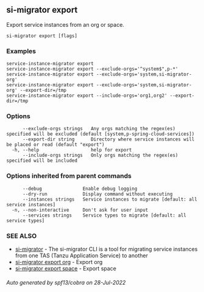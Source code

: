 ## si-migrator export

Export service instances from an org or space.

```
si-migrator export [flags]
```

### Examples

```
service-instance-migrator export
service-instance-migrator export --exclude-orgs='^system$",p-*'
service-instance-migrator export --exclude-orgs='system,si-migrator-org'
service-instance-migrator export --exclude-orgs='system,si-migrator-org' --export-dir=/tmp
service-instance-migrator export --include-orgs='org1,org2' --export-dir=/tmp
```

### Options

```
      --exclude-orgs strings   Any orgs matching the regex(es) specified will be excluded (default [system,p-spring-cloud-services])
      --export-dir string      Directory where service instances will be placed or read (default "export")
  -h, --help                   help for export
      --include-orgs strings   Only orgs matching the regex(es) specified will be included
```

### Options inherited from parent commands

```
      --debug               Enable debug logging
      --dry-run             Display command without executing
      --instances strings   Service instances to migrate [default: all service instances]
  -n, --non-interactive     Don't ask for user input
      --services strings    Service types to migrate [default: all service types]
```

### SEE ALSO

* [si-migrator](si-migrator.md)	 - The si-migrator CLI is a tool for migrating service instances from one TAS (Tanzu Application Service) to another
* [si-migrator export org](si-migrator_export_org.md)	 - Export org
* [si-migrator export space](si-migrator_export_space.md)	 - Export space

###### Auto generated by spf13/cobra on 28-Jul-2022
